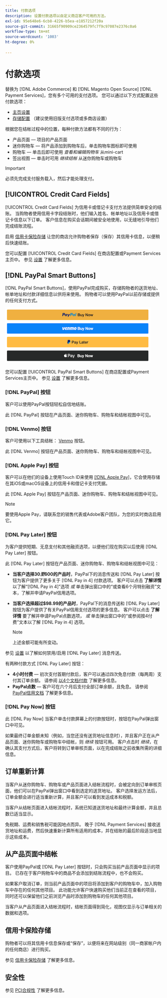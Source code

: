 ```yaml
---
title: 付款选项
description: 设置付款选项以自定义商店客户可用的方法。
exl-id: 95e648e6-6cb8-4226-b5ea-e1857212f20a
source-git-commit: 31665f90909ce2364579fc7f9c97087e2376c0a6
workflow-type: tm+mt
source-wordcount: '1003'
ht-degree: 0%

---
```


# 付款选项

替换为 [!DNL Adobe Commerce] 和 [!DNL Magento Open Source] [!DNL Payment Services]，您有多个可用的支付选项。 您可以通过以下方式配置这些付款选项：

* [主页设置](payments-home.md)
* [存储配置](configure-admin.md) （建议使用旧版支付选项或多商店设置）

根据您在结帐过程中的位置，每种付款方法都有不同的行为：

* 产品页面 — 项目的产品页面
* 迷你购物车 — 将产品添加到购物车后，单击购物车图标即可使用
* 购物车 — 单击后即可使用 _查看和编辑购物车_ 从mini-cart
* 签出视图 — 单击时可用 _继续结帐_ 从迷你购物车或购物车

>[!IMPORTANT]
>
>必须先完成支付服务载入，然后才能处理支付。

## [!UICONTROL Credit Card Fields]

[!UICONTROL Credit Card Fields] 为信用卡或借记卡支付方法提供简单安全的结账。 当购物者使用信用卡字段结账时，他们输入姓名、帐单地址以及信用卡或借记卡信息以下订单。 客户信息在购买会话期间被安全地使用，以无缝地引导他们完成结账流程。

启用 [信用卡保险存储](#vaulting) 让您的商店允许购物者保存（保存）其信用卡信息，以便稍后快速结账。

您可以配置 [!UICONTROL Credit Card Fields] 在商店配置或Payment Services主页中。 参见 [设置](settings.md#credit-card-fields) 了解更多信息。

## [!DNL PayPal Smart Buttons]

[!DNL PayPal Smart Buttons]，使用PayPal完成购买，存储购物者的送货地址、帐单地址和付款详细信息以供将来使用。 购物者可以使用PayPal以前存储或提供的任何支付方式。

![[!DNL PayPal Smart Buttons] options](assets/buttons-md.png)

您可以配置 [!UICONTROL PayPal Smart Buttons] 在商店配置或Payment Services主页中。  参见 [设置](settings.md#payment-buttons) 了解更多信息。

### [!DNL PayPal] 按钮

客户可以使用PayPal按钮轻松自信地结账。

此 [!DNL PayPal] 按钮在产品页面、迷你购物车、购物车和结帐视图中可见。

### [!DNL Venmo] 按钮

客户可使用以下工具结帐： [Venmo](https://venmo.com/) 按钮。

此 [!DNL Venmo] 按钮在产品页面、迷你购物车、购物车和结帐视图中可见。

### [!DNL Apple Pay] 按钮

客户可以在他们的设备上使用Touch ID来使用 [[!DNL Apple Pay]](https://www.apple.com/apple-pay/)，它会使用存储在其iOS或macOS设备上的信用卡和借记卡支付凭据。

此 [!DNL Apple Pay] 按钮在产品页面、迷你购物车、购物车和结帐视图中可见。

>[!NOTE]
>
> 要使用Apple Pay，请联系您的销售代表或Adobe客户团队，为您的实时商店启用它。

### [!DNL Pay Later] 按钮

为客户提供短期、无息支付和其他融资选项，以便他们现在购买以后使用 [!DNL Pay Later] 按钮。

此 [!DNL Pay Later] 按钮在产品页面、迷你购物车、购物车和结帐视图中可见：

* **当客户选择$30至$600的产品时**，PayPal下的消息传送和 [!DNL Pay Later] 按钮为客户提供了更多关于 [!DNL Pay in 4] 付款选项。 客户可以点击 **了解详情** 以了解“[!DNL Pay in 4]”选项 _或_ 单击弹出窗口中的“或查看6个月特别融资”文本，了解并申请PayPal信用选项。
* **当客户选择超过$98.99的产品时**，PayPal下的消息传送和 [!DNL Pay Later] 按钮为客户提供了有关PayPal信用支付选项的更多信息。 客户可以点击 **了解详情** 要了解并申请PayPal点数选项， _或_ 单击弹出窗口中的“或参阅按4付费”文本以了解 [!DNL Pay in 4] 选项。

   >[!NOTE]
   >
   >上述金额可能有所变动。

参见 [设置](settings.md#payment-buttons) 以了解如何禁用/启用 [!DNL Pay Later] 消息传送。

有两种付款方式 [!DNL Pay Later] 按钮：

* **4小时付费** — 初次支付首期付款后，客户可以通过四次免息付款（每两周）支付其订单余额。 请参阅 [以4个文档付款](https://www.paypal.com/us/digital-wallet/ways-to-pay/buy-now-pay-later) 了解更多信息。
* **PayPal点数** — 客户可在六个月后支付全部订单余额，且免息。 请参阅 [PayPal信用文档](https://www.paypal.com/us/webapps/mpp/paypal-credit) 了解更多信息。

### [!DNL Pay Now] 按钮

此 [!DNL Pay Now] 当客户单击付款屏幕上的付款按钮时，按钮在PayPal弹出窗口中可见。

如果最终订单金额未知（例如，当您还没有送货地址信息时），并且客户正在从产品页面、迷你购物车或购物车中结帐，则 _继续_ 按钮可用。 客户点击时 _继续_，在确认其支付方式后，客户将转到订单审核页面，以在完成结账之前收集所需的详细信息。

## 订单重新计算

当客户从迷你购物车、购物车或产品页面进入结帐流程时，会被定向到订单审核页面，他们可以在PayPal弹出窗口中看到选定的送货地址。 客户选择发运方法后，订单金额会进行适当重新计算，并且客户可以看到发运成本和税额。

当客户从结帐页面进入结帐流程时，系统已知道送货地址和最终计算金额，并且总数已适当显示。

免税期、运费和销售税可能因地点而异。 晚于 [!DNL Payment Services] 接收送货地址和运费，然后快速重新计算所有适用的成本，并在结账的最后阶段适当地显示这些成本。

## 从产品页面中结帐

客户使用PayPal或 [!DNL Pay Later] 按钮时，只会购买当前产品页面中显示的项目。 已存在于客户购物车中的商品不会添加到结账流程中，也不会购买。

如果客户取消订单，则当前产品页面中的项目将添加到客户的购物车中，加入购物车中存在的任何其他项目。 此功能允许客户快速购买他们当前正在查看的项目，同时还可以保留他们之前浏览产品时添加到购物车的任何其他项目。

当客户从产品页面进入结帐流程时，结帐页面得到简化，视图仅显示与订单相关的数据和选项。

## 信用卡保险存储

购物者可以将其信用卡信息保存或“保存”，以便将来在网站级别（同一商家帐户内的任何商店）进行购买。

参见 [信用卡保险存储](vaulting.md) 了解更多信息。

## 安全性

参见 [PCI合规性](security.md#pci-compliance) 了解更多信息。
